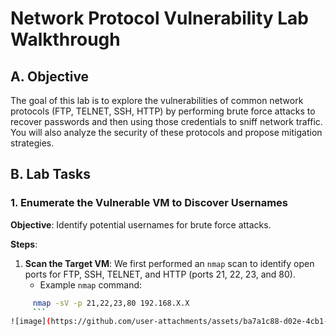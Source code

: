 # Network Protocol Vulnerability Lab Walkthrough

## A. Objective

The goal of this lab is to explore the vulnerabilities of common network protocols (FTP, TELNET, SSH, HTTP) by performing brute force attacks to recover passwords and then using those credentials to sniff network traffic. You will also analyze the security of these protocols and propose mitigation strategies.

## B. Lab Tasks

### 1. Enumerate the Vulnerable VM to Discover Usernames
**Objective**: Identify potential usernames for brute force attacks.

**Steps**:
1. **Scan the Target VM**: We first performed an `nmap` scan to identify open ports for FTP, SSH, TELNET, and HTTP (ports 21, 22, 23, and 80).
   - Example `nmap` command:
```bash
     nmap -sV -p 21,22,23,80 192.168.X.X
     ```
![image](https://github.com/user-attachments/assets/ba7a1c88-d02e-4cb1-89cc-0327be8a80ab)
